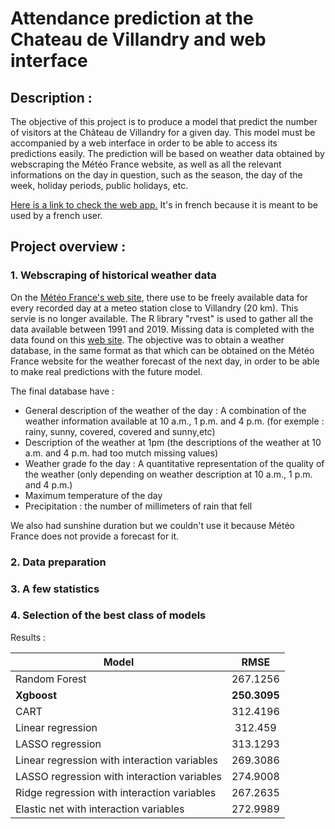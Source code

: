 # Attendance prediction at the Chateau de Villandry and web interface

## Description :
The objective of this project is to produce a model that predict the number of visitors at the Château de Villandry for a given day. This model must be accompanied by a web interface in order to be able to access its predictions easily. The prediction will be based on weather data obtained by webscraping the Météo France website, as well as all the relevant informations on the day in question, such as the season, the day of the week, holiday periods, public holidays, etc.

[Here is a link to check the web app.](https://joachimcarvallo.shinyapps.io/pred-freq-villandry/) It's in french because it is meant to be used by a french user. 

## Project overview :

### 1. Webscraping of historical weather data

On the [Météo France's web site](https://meteofrance.com/), there use to be freely available data for every recorded day at a meteo station close to Villandry (20 km). This servie is no longer available. The R library "rvest" is used to gather all the data available between 1991 and 2019. Missing data is completed with the data found on this [web site](https://www.historique-meteo.net/france/centre/tours/). The objective was to obtain a weather database, in the same format as that which can be obtained on the Météo France website for the weather forecast of the next day, in order to be able to make real predictions with the future model.

The final database have :
- General description of the weather of the day : A combination of the weather information available at 10 a.m., 1 p.m. and 4 p.m. (for exemple : rainy, sunny, covered, covered and sunny,etc)
- Description of the weather at 1pm (the descriptions of the weather at 10 a.m. and 4 p.m. had too mutch missing values)
- Weather grade fo the day : A quantitative representation of the quality of the weather (only depending on weather description at 10 a.m., 1 p.m. and 4 p.m.)
- Maximum temperature of the day
- Precipitation : the number of millimeters of rain that fell

We also had sunshine duration but we couldn't use it because Météo France does not provide a forecast for it. 

### 2. Data preparation


### 3. A few statistics 


### 4. Selection of the best class of models

Results :

| Model                                        | RMSE          |
| -------------------------------------------- |:-------------:|
| Random Forest                                | 267.1256      |
| **Xgboost**                                  | **250.3095**  |
| CART                                         | 312.4196      |
| Linear regression                            | 312.459       |
| LASSO regression                             | 313.1293      |
| Linear regression with interaction variables | 269.3086      |
| LASSO regression with interaction variables  | 274.9008      |
| Ridge regression with interaction variables  | 267.2635      |
| Elastic net with interaction variables       | 272.9989      |
